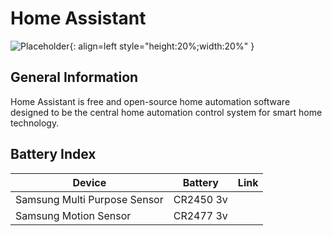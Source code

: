 # Home Assistant

![Placeholder](/img/logos/home-assistant.png){: align=left style="height:20%;width:20%" }

## General Information
Home Assistant is free and open-source home automation software designed to be the central home automation control system for smart home technology. 


## Battery Index

| Device                       | Battery   | Link |
| ---------------------------- | --------- | ---- |
| Samsung Multi Purpose Sensor | CR2450 3v |      |
| Samsung Motion Sensor        | CR2477 3v |      |